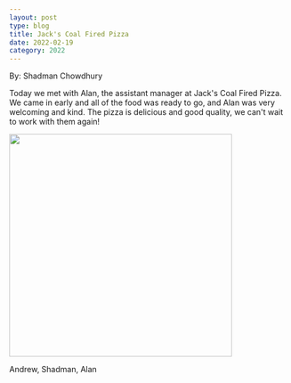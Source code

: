 ```yaml
---
layout: post
type: blog
title: Jack's Coal Fired Pizza
date: 2022-02-19
category: 2022
---
```

By: Shadman Chowdhury

Today we met with Alan, the assistant manager at Jack's Coal Fired Pizza. We came in early and all of the food was ready to go, and Alan was very welcoming and kind. The pizza is delicious and good quality, we can't wait to work with them again!

<p class="img-container"><img class="img-responsive" src="{{site.baseurl}}/images/uploads/2022/02/IMG_9114-768x576.jpg" width="400" data-fancybox /></p>
<p class="caption">Andrew, Shadman, Alan</p> 
